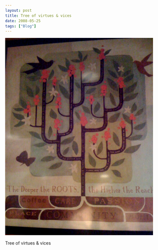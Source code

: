 ```yaml
---
layout: post
title: Tree of virtues & vices
date: 2008-05-25
tags: ["Blog"]
---
```


![](k3Im6rfOq9ff9z9ccWH1DwA6_500.jpg)  

Tree of virtues & vices